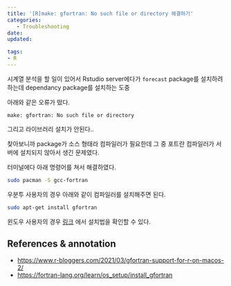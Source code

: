 ```yaml
---
title: '[R]make: gfortran: No such file or directory 해결하기'
categories:
   - Troubleshooting
date:
updated:

tags:
- R
---
```


<!--

<center>Kaggle Customer Score Dataset</center>

- Machine Learning



- Statistics , Math
- Data Engineering
- Programming
- EDA & Visualization
- Preprocessing



#신경망이란 무엇인가?


https://www.youtube.com/watch?v=aircAruvnKk



#참고

https://cinema4dr12.tistory.com/1016?category=515283

https://www.kdnuggets.com/2021/07/top-python-data-science-interview-questions.html
-->

시계열 분석을 할 일이 있어서 Rstudio server에다가 `forecast` package를 설치하려 하는데 dependancy package를 설치하는 도중

아래와 같은 오류가 떴다.

`make: gfortran: No such file or directory`

그리고 라이브러리 설치가 안된다..

찾아보니까 package가 소스 형태라 컴파일러가 필요한데 그 중 포트란 컴파일러가 서버에 설치되지 않아서 생긴 문제였다.

터미널에다 아래 명령어를 쳐서 해결하였다.

```bash
sudo pacman -S gcc-fortran
```


우분투 사용자의 경우 아래와 같이 컴파일러를 설치해주면 된다.

```bash
sudo apt-get install gfortran
```

윈도우 사용자의 경우 [링크](https://fortran-lang.org/learn/os_setup/install_gfortran) 에서 설치법을 확인할 수 있다.

**References & annotation**
---
- https://www.r-bloggers.com/2021/03/gfortran-support-for-r-on-macos-2/
- https://fortran-lang.org/learn/os_setup/install_gfortran